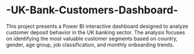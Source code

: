 # -UK-Bank-Customers-Dashboard-
This project presents a Power BI interactive dashboard designed to analyze customer deposit behavior in the UK banking sector. The analysis focuses on identifying the most valuable customer segments based on country, gender, age group, job classification, and monthly onboarding trends.
